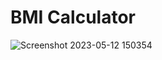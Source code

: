 # BMI Calculator 


![Screenshot 2023-05-12 150354](https://github.com/VaniAwasthi/React_BMI-Calculator/assets/83571284/11018bf5-c29e-487c-b2a2-62e86d664619)

